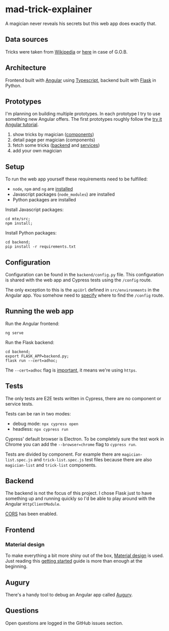 # mad-trick-explainer

A magician never reveals his secrets but this web app does exactly that.

## Data sources

Tricks were taken from [Wikipedia](https://en.wikipedia.org/wiki/List_of_magic_tricks) or [here](https://arresteddevelopment.fandom.com/wiki/G.O.B.%27s_illusions) in case of G.O.B.

## Architecture

Frontend built with [Angular](https://angular.io/) using [Typescript](https://www.typescriptlang.org/), backend built with [Flask](https://flask.palletsprojects.com/en/1.1.x/) in Python.

## Prototypes

I'm planning on building multiple prototypes. In each prototype I try to use something new Angular offers. The first prototypes roughly follow the [try it Angular tutorial](https://angular.io/start).

1) show tricks by magician ([components](https://angular.io/guide/architecture-components))
2) detail page per magician (components)
3) fetch some tricks ([backend](https://angular.io/guide/http#setup-for-server-communication) and [services](https://angular.io/guide/architecture-services))
4) add your own magician

## Setup

To run the web app yourself these requirements need to be fulfilled:

- `node`, `npm` and `ng` are [installed](https://angular.io/guide/setup-local)
- Javascript packages (`node_modules`) are installed
- Python packages are installed

Install Javascript packages:

```
cd mte/src;
npm install;
```

Install Python packages:

```
cd backend;
pip install -r requirements.txt
```

## Configuration

Configuration can be found in the `backend/config.py` file. This configuration is shared with the web app and Cypress tests using the `/config` route.

The only exception to this is the `apiUrl` defined in `src/environments` in the Angular app. You somehow need to [specify](https://angular.io/guide/build) where to find the `/config` route.

## Running the web app

Run the Angular frontend:

```
ng serve
```

Run the Flask backend:

```
cd backend;
export FLASK_APP=backend.py;
flask run --cert=adhoc;
```

The `--cert=adhoc` flag is [important](https://blog.miguelgrinberg.com/post/running-your-flask-application-over-https), it means we're using `https`.

## Tests

The only tests are E2E tests written in Cypress, there are no component or service tests.

Tests can be ran in two modes:

- debug mode: `npx cypress open`
- headless: `npx cypress run`

Cypress' default browser is Electron. To be completely sure the test work in Chrome you can add the `--browser=chrome` flag to `cypress run`. 

Tests are divided by component. For example there are `magician-list.spec.js` and `trick-list.spec.js` test files because there are also `magician-list` and `trick-list` components.

## Backend

The backend is not the focus of this project. I chose Flask just to have something up and running quickly so I'd be able to play around with the Angular `HttpClientModule`.

[CORS](https://flask-cors.readthedocs.io/en/latest/) has been enabled.

## Frontend

### Material design

To make everything a bit more shiny out of the box, [Material design](https://material.io/design/) is used. Just reading this [getting started](https://material.angular.io/guide/getting-started) guide is more than enough at the beginning.

## Augury

There's a handy tool to debug an Angular app called [Augury](https://augury.rangle.io/).

## Questions

Open questions are logged in the GitHub issues section.


